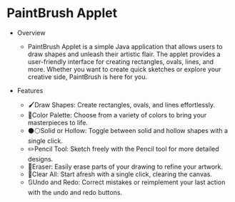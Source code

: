 # PaintBrush Applet
- Overview
   * PaintBrush Applet is a simple Java application that allows users to draw shapes and unleash their artistic flair. The applet provides a user-friendly interface for creating rectangles, ovals, lines, and more. Whether you want to create quick sketches or explore your creative side, PaintBrush is here for you.

- Features
  * 🖌️Draw Shapes: Create rectangles, ovals, and lines effortlessly.
  * 🌈Color Palette: Choose from a variety of colors to bring your masterpieces to life.
  * ⚫⚪Solid or Hollow: Toggle between solid and hollow shapes with a single click.
  * ✏️Pencil Tool: Sketch freely with the Pencil tool for more detailed designs.
  * 🧽Eraser: Easily erase parts of your drawing to refine your artwork.
  * 🔄Clear All: Start afresh with a single click, clearing the canvas.
  * 🔃Undo and Redo: Correct mistakes or reimplement your last action with the undo and redo buttons.
